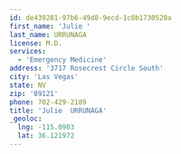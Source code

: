```yaml
---
id: de439281-97b6-49d8-9ecd-1c0b1730520a
first_name: 'Julie '
last_name: URRUNAGA
license: M.D.
services:
  - 'Emergency Medicine'
address: '3717 Rosecrest Circle South'
city: 'Las Vegas'
state: NV
zip: '89121'
phone: 702-429-2189
title: 'Julie  URRUNAGA'
_geoloc:
  lng: -115.0903
  lat: 36.121972
---
```

